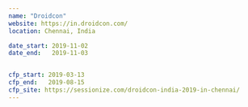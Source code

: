 ```yaml
---
name: "Droidcon"
website: https://in.droidcon.com/
location: Chennai, India

date_start: 2019-11-02
date_end:   2019-11-03


cfp_start: 2019-03-13
cfp_end:   2019-08-15
cfp_site: https://sessionize.com/droidcon-india-2019-in-chennai/
---
```

